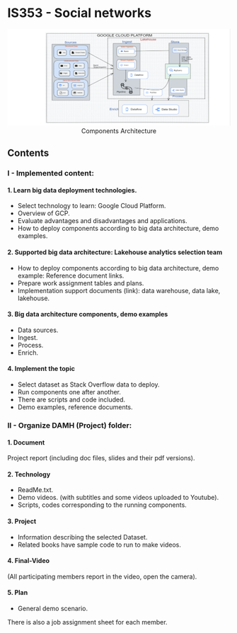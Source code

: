 # IS353 - Social networks

<div align="center">
<img src="Project/GCP_ComponentsArchitectureDiagram.png" alt="Components Architecture""/>
</div>

<div align="center">
  Components Architecture
</div>

## Contents

### I - Implemented content:
#### 1. Learn big data deployment technologies.
  + Select technology to learn: Google Cloud Platform.
  + Overview of GCP.
  + Evaluate advantages and disadvantages and applications.
  + How to deploy components according to big data architecture, demo examples.

#### 2. Supported big data architecture: Lakehouse analytics selection team
  + How to deploy components according to big data architecture, demo example: Reference document links.
  + Prepare work assignment tables and plans.
  + Implementation support documents (link): data warehouse, data lake, lakehouse.

#### 3. Big data architecture components, demo examples
  + Data sources.
  + Ingest.
  + Process.
  + Enrich.

#### 4. Implement the topic
  + Select dataset as Stack Overflow data to deploy.
  + Run components one after another.
  + There are scripts and code included.
  + Demo examples, reference documents.



### II - Organize DAMH (Project) folder:
#### 1. Document
Project report (including doc files, slides and their pdf versions).

#### 2. Technology
  + ReadMe.txt.
  + Demo videos. (with subtitles and some videos uploaded to Youtube).
  + Scripts, codes corresponding to the running components.

#### 3. Project
  + Information describing the selected Dataset.
  + Related books have sample code to run to make videos.

#### 4. Final-Video 
(All participating members report in the video, open the camera).

#### 5. Plan 
  + General demo scenario.

There is also a job assignment sheet for each member.

